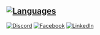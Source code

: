 [![Languages](https://skillicons.dev/icons?i=php,python,js,cpp,bash,symfony,laravel,django,react,linux,raspberrypi,arduino)](https://skillicons.dev)
---
[![Discord](https://img.shields.io/badge/Discord-5865F2?style=for-the-badge&logo=discord&logoColor=white)](https://discordapp.com/users/734481576645361763)
[![Facebook](https://img.shields.io/badge/Facebook-1877F2?style=for-the-badge&logo=facebook&logoColor=white)](https://www.facebook.com/patryksyc)
[![LinkedIn](https://img.shields.io/badge/LinkedIn-0077B5?style=for-the-badge&logo=linkedin&logoColor=white)](https://www.linkedin.com/in/patryksyc)
